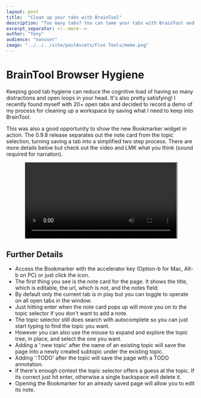 ```yaml
---
layout: post
title:  "Clean up your tabs with BrainTool"
description: "Too many tabs? You can tame your tabs with BrainTool and keep a clean workspace"
excerpt_separator: <!--more-->
author: "Tony"
audience: "nonuser"
image: "../../../site/postAssets/Five Tools/meme.png"
---
```

# BrainTool Browser Hygiene
Keeping good tab hygiene can reduce the cognitive load of having so many distractions and open loops in your head. It's also pretty satisfying! I recently found myself with 20+ open tabs and decided to record a demo of my process for cleaning up a workspace by saving what I need to keep into BrainTool.<!--more-->  

This was also a good opportunity to show the new Bookmarker widget in action. The 0.9.8 release separates out the note card from the topic selection, turning saving a tab into a simplified two step process. There are more details below but check out the video and LMK what you think (sound required for narration).

<video width="80%" controls style="border:solid; border-width:1px; margin-left:10%">
  <source src="../../../media/Tab-Cleaning.mp4" type="video/mp4">
</video>

## Further Details
- Access the Bookmarker with the accelerator key (Option-b for Mac, Alt-b on PC) or just click the icon.
- The first thing you see is the note card for the page. It shows the title, which is editable, the url, which is not, and the notes field.
- By default only the current tab is in play but you can toggle to operate on all open tabs in the window.
- Just hitting enter when the note card pops up will move you on to the topic selector if you don't want to add a note.
- The topic selector still does search with autocomplete so you can just start typing to find the topic you want.
- However you can also use the mouse to expand and explore the topic tree, in place, and select the one you want.
- Adding a ':new topic' after the name of an existing topic will save the page into a newly created subtopic under the existing topic.
- Adding ':TODO' after the topic will save the page with a TODO annotation.
- If there's enough context the topic selector offers a guess at the topic. If its correct just hit enter, otherwise a single backspace will delete it.
- Opening the Bookmarker for an already saved page will allow you to edit its note.
